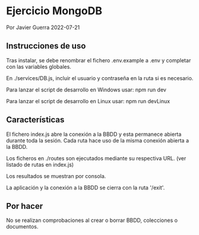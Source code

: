 # Ejercicio MongoDB

Por Javier Guerra
2022-07-21

## Instrucciones de uso

Tras instalar, se debe renombrar el fichero .env.example a .env y completar con
las variables globales.

En ./services/DB.js, incluir el usuario y contraseña en la ruta si es necesario.

Para lanzar el script de desarrollo en Windows usar: npm run dev

Para lanzar el script de desarrollo en Linux usar: npm run devLinux

## Características

El fichero index.js abre la conexión a la BBDD y esta permanece abierta durante
toda la sesión. Cada ruta hace uso de la misma conexión abierta a la BBDD.

Los ficheros en ./routes son ejecutados mediante su respectiva URL.
(ver listado de rutas en index.js)

Los resultados se muestran por consola.

La aplicación y la conexión a la BBDD se cierra con la ruta '/exit'.

## Por hacer

No se realizan comprobaciones al crear o borrar BBDD, colecciones o documentos.